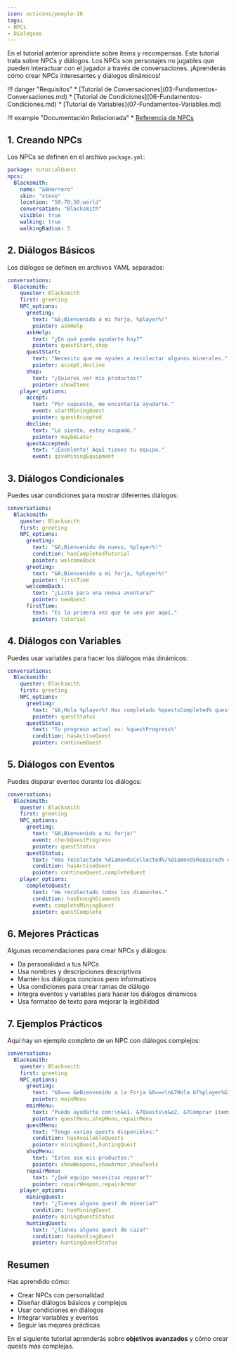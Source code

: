 ```yaml
---
icon: octicons/people-16
tags:
- NPCs
- Dialogues
---
```


En el tutorial anterior aprendiste sobre items y recompensas. Este tutorial trata sobre NPCs y diálogos.
Los NPCs son personajes no jugables que pueden interactuar con el jugador a través de conversaciones.
¡Aprenderás cómo crear NPCs interesantes y diálogos dinámicos!

<div class="grid" markdown>
!!! danger "Requisitos"
    * [Tutorial de Conversaciones](03-Fundamentos-Conversaciones.md)
    * [Tutorial de Condiciones](06-Fundamentos-Condiciones.md)
    * [Tutorial de Variables](07-Fundamentos-Variables.md)

!!! example "Documentación Relacionada"
    * [Referencia de NPCs](../../../Documentation/Features/Npcs.md)
</div>

## 1. Creando NPCs

Los NPCs se definen en el archivo `package.yml`:

``` YAML title="package.yml" linenums="1"
package: tutorialQuest
npcs:
  Blacksmith:
    name: "&6Herrero"
    skin: "steve"
    location: "50;70;50;world"
    conversation: "Blacksmith"
    visible: true
    walking: true
    walkingRadius: 5
```

## 2. Diálogos Básicos

Los diálogos se definen en archivos YAML separados:

``` YAML title="conversations/blacksmith.yml" linenums="1"
conversations:
  Blacksmith:
    quester: Blacksmith
    first: greeting
    NPC_options:
      greeting:
        text: "&6¡Bienvenido a mi forja, %player%!"
        pointer: askHelp
      askHelp:
        text: "¿En qué puedo ayudarte hoy?"
        pointer: questStart,shop
      questStart:
        text: "Necesito que me ayudes a recolectar algunos minerales."
        pointer: accept,decline
      shop:
        text: "¿Quieres ver mis productos?"
        pointer: showItems
    player_options:
      accept:
        text: "Por supuesto, me encantaría ayudarte."
        event: startMiningQuest
        pointer: questAccepted
      decline:
        text: "Lo siento, estoy ocupado."
        pointer: maybeLater
      questAccepted:
        text: "¡Excelente! Aquí tienes tu equipo."
        event: giveMiningEquipment
```

## 3. Diálogos Condicionales

Puedes usar condiciones para mostrar diferentes diálogos:

``` YAML title="conversations/blacksmith.yml" linenums="1"
conversations:
  Blacksmith:
    quester: Blacksmith
    first: greeting
    NPC_options:
      greeting:
        text: "&6¡Bienvenido de nuevo, %player%!"
        condition: hasCompletedTutorial
        pointer: welcomeBack
      greeting:
        text: "&6¡Bienvenido a mi forja, %player%!"
        pointer: firstTime
      welcomeBack:
        text: "¿Listo para una nueva aventura?"
        pointer: newQuest
      firstTime:
        text: "Es la primera vez que te veo por aquí."
        pointer: tutorial
```

## 4. Diálogos con Variables

Puedes usar variables para hacer los diálogos más dinámicos:

``` YAML title="conversations/blacksmith.yml" linenums="1"
conversations:
  Blacksmith:
    quester: Blacksmith
    first: greeting
    NPC_options:
      greeting:
        text: "&6¡Hola %player%! Has completado %questsCompleted% quests."
        pointer: questStatus
      questStatus:
        text: "Tu progreso actual es: %questProgress%"
        condition: hasActiveQuest
        pointer: continueQuest
```

## 5. Diálogos con Eventos

Puedes disparar eventos durante los diálogos:

``` YAML title="conversations/blacksmith.yml" linenums="1"
conversations:
  Blacksmith:
    quester: Blacksmith
    first: greeting
    NPC_options:
      greeting:
        text: "&6¡Bienvenido a mi forja!"
        event: checkQuestProgress
        pointer: questStatus
      questStatus:
        text: "Has recolectado %diamondsCollected%/%diamondsRequired% diamantes."
        condition: hasActiveQuest
        pointer: continueQuest,completeQuest
    player_options:
      completeQuest:
        text: "He recolectado todos los diamantes."
        condition: hasEnoughDiamonds
        event: completeMiningQuest
        pointer: questComplete
```

## 6. Mejores Prácticas

Algunas recomendaciones para crear NPCs y diálogos:

* Da personalidad a tus NPCs
* Usa nombres y descripciones descriptivos
* Mantén los diálogos concisos pero informativos
* Usa condiciones para crear ramas de diálogo
* Integra eventos y variables para hacer los diálogos dinámicos
* Usa formateo de texto para mejorar la legibilidad

## 7. Ejemplos Prácticos

Aquí hay un ejemplo completo de un NPC con diálogos complejos:

``` YAML title="conversations/blacksmith.yml" linenums="1"
conversations:
  Blacksmith:
    quester: Blacksmith
    first: greeting
    NPC_options:
      greeting:
        text: "&6=== &eBienvenido a la Forja &6===\n&7Hola &f%player%&7, ¿en qué puedo ayudarte hoy?"
        pointer: mainMenu
      mainMenu:
        text: "Puedo ayudarte con:\n&e1. &7Quests\n&e2. &7Comprar items\n&e3. &7Reparar equipo"
        pointer: questMenu,shopMenu,repairMenu
      questMenu:
        text: "Tengo varias quests disponibles:"
        condition: hasAvailableQuests
        pointer: miningQuest,huntingQuest
      shopMenu:
        text: "Estos son mis productos:"
        pointer: showWeapons,showArmor,showTools
      repairMenu:
        text: "¿Qué equipo necesitas reparar?"
        pointer: repairWeapon,repairArmor
    player_options:
      miningQuest:
        text: "¿Tienes alguna quest de minería?"
        condition: hasMiningQuest
        pointer: miningQuestStatus
      huntingQuest:
        text: "¿Tienes alguna quest de caza?"
        condition: hasHuntingQuest
        pointer: huntingQuestStatus
```

## Resumen

Has aprendido cómo:
* Crear NPCs con personalidad
* Diseñar diálogos básicos y complejos
* Usar condiciones en diálogos
* Integrar variables y eventos
* Seguir las mejores prácticas

En el siguiente tutorial aprenderás sobre **objetivos avanzados** y cómo crear quests más complejas. 